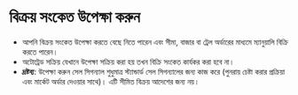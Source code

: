 # **বিক্রয় সংকেত উপেক্ষা করুন**


- আপনি বিক্রয় সংকেত উপেক্ষা করতে বেছে নিতে পারেন এবং সীমা, বাজার বা ট্রেল অর্ডারের মাধ্যমে ম্যানুয়ালি বিক্রি করতে পারেন।
- অটোট্রেড সক্রিয় যেখানে উপেক্ষা সক্রিয় করা হয় তখন বিক্রি সংকেত কার্যকর করা হবে না।
- **দ্রষ্টব্য**: উপেক্ষা করুন সেল সিগন্যাল শুধুমাত্র স্ট্যান্ডার্ড সেল সিগন্যালের জন্য কাজ করে (পুনরায় চেষ্টা করার প্রক্রিয়া এবং মার্কেট অর্ডার দেওয়ার সাথে)। এটি সীমিত বিক্রয় আদেশের জন্য নয়।
